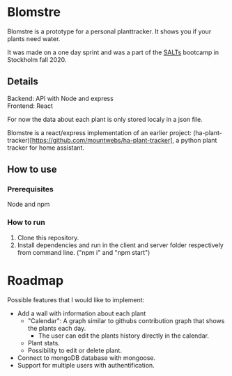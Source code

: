 # Blomstre
Blomstre is a prototype for a personal planttracker. It shows you if your plants need water.

It was made on a one day sprint and was a part of the [SALTs](https://salt.study/) bootcamp in Stockholm fall 2020.

## Details
Backend: API with Node and express  
Frontend: React

For now the data about each plant is only stored localy in a json file.

Blomstre is a react/express implementation of an earlier project: (ha-plant-tracker)[https://github.com/mountwebs/ha-plant-tracker], a python plant tracker for home assistant.

## How to use
### Prerequisites
Node and npm
### How to run
1. Clone this repository.
2. Install dependencies and run in the client and server folder respectively from command line. ("npm i" and "npm start")

# Roadmap
Possible features that I would like to implement:
- Add a wall with information about each plant
  - "Calendar": A graph similar to githubs contribution graph that shows the plants each day.
    - The user can edit the plants history directly in the calendar.
  - Plant stats.
  - Possibility to edit or delete plant.
- Connect to mongoDB database with mongoose.
- Support for multiple users with authentification.
